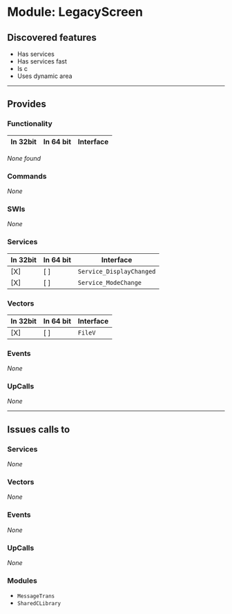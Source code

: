 # Module: LegacyScreen

## Discovered features


* Has services
* Has services fast
* Is c
* Uses dynamic area

---

## Provides

### Functionality

| In 32bit | In 64 bit | Interface |
|----------|-----------|-----------|

*None found*

### Commands


*None*


### SWIs


*None*


### Services


| In 32bit | In 64 bit | Interface |
|----------|-----------|-----------|
| [X]      | [ ]       | `Service_DisplayChanged` |
| [X]      | [ ]       | `Service_ModeChange` |


### Vectors


| In 32bit | In 64 bit | Interface |
|----------|-----------|-----------|
| [X]      | [ ]       | `FileV` |


### Events


*None*


### UpCalls


*None*


---

## Issues calls to

### Services


*None*


### Vectors


*None*


### Events


*None*


### UpCalls


*None*


### Modules


* `MessageTrans`
* `SharedCLibrary`


